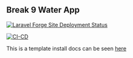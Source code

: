 ## Break 9 Water App

[![Laravel Forge Site Deployment Status](https://img.shields.io/endpoint?url=https%3A%2F%2Fforge.laravel.com%2Fsite-badges%2F672a55d7-caee-4ce2-bed1-eba6e0c185f2%3Fdate%3D1%26commit%3D1&style=flat)](https://forge.laravel.com/servers/662538/sites/1970721)


[![CI-CD](https://github.com/Break9dev/clean-water/actions/workflows/ci-cd.yml/badge.svg)](https://github.com/Break9dev/clean-water/actions/workflows/ci-cd.yml)


This is a template install docs can be seen [here](https://www.notion.so/alfrednutile/Site-Foundation-cba65504a66b450e8593e25c8ba81a68?pvs=4)
